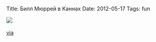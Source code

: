 Title: Билл Мюррей в Каннах
Date: 2012-05-17
Tags: fun

<div class="text"><img src="http://dl.dropbox.com/u/140528/site/bill-murray.jpg" /><br /><br />
<a href="http://thisisnthappiness.com/post/23170374784/bill-murray-cannes">via</a></div>